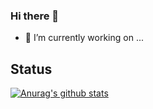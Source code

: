 ### Hi there 👋
- 🔭 I’m currently working on ...
<!--
**19-xiaogao/19-xiaogao** is a ✨ _special_ ✨ repository because its `README.md` (this file) appears on your GitHub profile.

Here are some ideas to get you started:


- 🌱 I’m currently learning ...
- 👯 I’m looking to collaborate on ...
- 🤔 I’m looking for help with ...
- 💬 Ask me about ...
- 📫 How to reach me: ...
- 😄 Pronouns: ...
- ⚡ Fun fact: ...
-->

## Status

[![Anurag's github stats](https://github-readme-stats.vercel.app/api?username=19-xiaogao)](https://github.com/anuraghazra/github-readme-stats)
